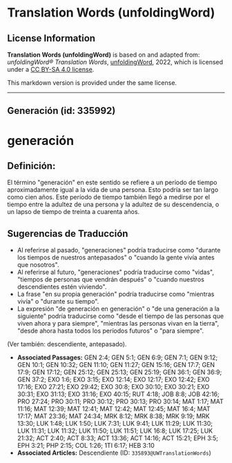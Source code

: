 # Translation Words (unfoldingWord)

## License Information

**Translation Words (unfoldingWord)** is based on and adapted from: _unfoldingWord® Translation Words_, [unfoldingWord](https://unfoldingword.org/utw), 2022, which is licensed under a [CC BY-SA 4.0 license](https://creativecommons.org/licenses/by-sa/4.0/legalcode.en).

This markdown version is provided under the same license.



--------------------------------

## Generación (id: 335992)

generación
==========

Definición:
-----------

El término "generación" en este sentido se refiere a un período de tiempo aproximadamente igual a la vida de una persona. Esto podría ser tan largo como cien años. Este período de tiempo también llegó a medirse por el tiempo entre la adultez de una persona y la adultez de su descendencia, o un lapso de tiempo de treinta a cuarenta años.

Sugerencias de Traducción
-------------------------

* Al referirse al pasado, "generaciones" podría traducirse como "durante los tiempos de nuestros antepasados" o "cuando la gente vivía antes que nosotros".
* Al referirse al futuro, "generaciones" podría traducirse como "vidas", "tiempos de personas que vendrán después" o "cuando nuestros descendientes estén viviendo".
* La frase "en su propia generación" podría traducirse como "mientras vivía" o "durante su tiempo".
* La expresión "de generación en generación" o "de una generación a la siguiente" podría traducirse como "desde el tiempo de las personas que viven ahora y para siempre", "mientras las personas vivan en la tierra", "desde ahora hasta todos los períodos futuros" o "para siempre".

(Ver también: descendiente, antepasado).

* **Associated Passages:** GEN 2:4; GEN 5:1; GEN 6:9; GEN 7:1; GEN 9:12; GEN 10:1; GEN 10:32; GEN 11:10; GEN 11:27; GEN 15:16; GEN 17:7; GEN 17:9; GEN 17:12; GEN 25:12; GEN 25:13; GEN 25:19; GEN 36:1; GEN 36:9; GEN 37:2; EXO 1:6; EXO 3:15; EXO 12:14; EXO 12:17; EXO 12:42; EXO 17:16; EXO 27:21; EXO 29:42; EXO 30:8; EXO 30:10; EXO 30:21; EXO 30:31; EXO 31:13; EXO 31:16; EXO 40:15; RUT 4:18; JOB 8:8; JOB 42:16; PRO 27:24; PRO 30:11; PRO 30:12; PRO 30:13; PRO 30:14; MAT 1:17; MAT 11:16; MAT 12:39; MAT 12:41; MAT 12:42; MAT 12:45; MAT 16:4; MAT 17:17; MAT 23:36; MAT 24:34; MRK 8:12; MRK 8:38; MRK 9:19; MRK 13:30; LUK 1:48; LUK 1:50; LUK 7:31; LUK 9:41; LUK 11:29; LUK 11:30; LUK 11:31; LUK 11:32; LUK 11:50; LUK 11:51; LUK 16:8; LUK 17:25; LUK 21:32; ACT 2:40; ACT 8:33; ACT 13:36; ACT 14:16; ACT 15:21; EPH 3:5; EPH 3:21; PHP 2:15; COL 1:26; 1TI 6:17; HEB 3:10
* **Associated Articles:** Descendiente (ID: `335893@UWTranslationWords`)

